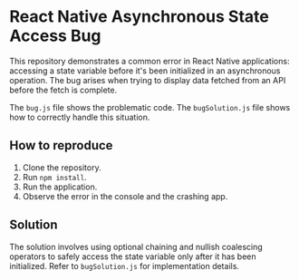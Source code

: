 # React Native Asynchronous State Access Bug

This repository demonstrates a common error in React Native applications: accessing a state variable before it's been initialized in an asynchronous operation.  The bug arises when trying to display data fetched from an API before the fetch is complete.

The `bug.js` file shows the problematic code. The `bugSolution.js` file shows how to correctly handle this situation.

## How to reproduce

1. Clone the repository.
2. Run `npm install`.
3. Run the application.
4. Observe the error in the console and the crashing app. 

## Solution

The solution involves using optional chaining and nullish coalescing operators to safely access the state variable only after it has been initialized. Refer to `bugSolution.js` for implementation details.
